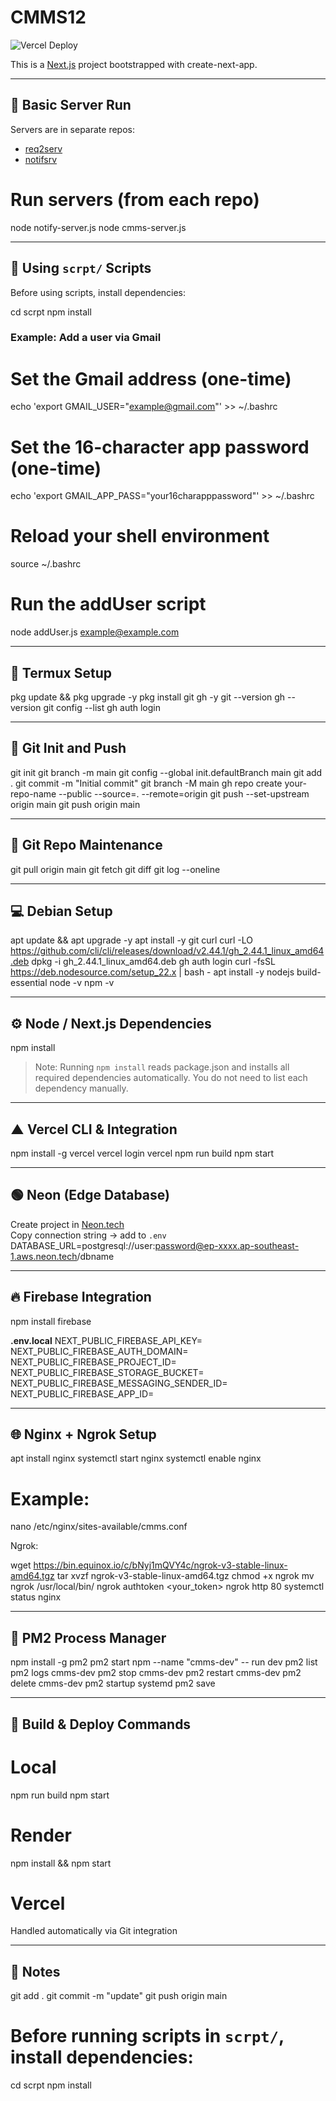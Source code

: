 # CMMS12  
![Vercel Deploy](https://deploy-badge.vercel.app/vercel/cmms12?st)

This is a [Next.js](https://nextjs.org) project bootstrapped with create-next-app.

---

## 🧩 Basic Server Run

Servers are in separate repos:  
- [req2serv](https://github.com/allnovice/req2serv.git)  
- [notifsrv](https://github.com/allnovice/notifsrv.git)  

# Run servers (from each repo)
node notify-server.js
node cmms-server.js

---

## 📂 Using `scrpt/` Scripts

Before using scripts, install dependencies:

cd scrpt
npm install

### Example: Add a user via Gmail

# Set the Gmail address (one-time)
echo 'export GMAIL_USER="example@gmail.com"' >> ~/.bashrc

# Set the 16-character app password (one-time)
echo 'export GMAIL_APP_PASS="your16charapppassword"' >> ~/.bashrc

# Reload your shell environment
source ~/.bashrc

# Run the addUser script
node addUser.js example@example.com

---

## 📱 Termux Setup

pkg update && pkg upgrade -y
pkg install git gh -y
git --version
gh --version
git config --list
gh auth login

---

## 🌿 Git Init and Push

git init
git branch -m main
git config --global init.defaultBranch main
git add .
git commit -m "Initial commit"
git branch -M main
gh repo create your-repo-name --public --source=. --remote=origin
git push --set-upstream origin main
git push origin main

---

## 🔁 Git Repo Maintenance

git pull origin main
git fetch
git diff
git log --oneline

---

## 💻 Debian Setup

apt update && apt upgrade -y
apt install -y git curl
curl -LO https://github.com/cli/cli/releases/download/v2.44.1/gh_2.44.1_linux_amd64.deb
dpkg -i gh_2.44.1_linux_amd64.deb
gh auth login
curl -fsSL https://deb.nodesource.com/setup_22.x | bash -
apt install -y nodejs build-essential
node -v
npm -v

---

## ⚙️ Node / Next.js Dependencies

npm install

> Note: Running `npm install` reads package.json and installs all required dependencies automatically. You do not need to list each dependency manually.

---

## ▲ Vercel CLI & Integration

npm install -g vercel
vercel login
vercel
npm run build
npm start

---

## 🟢 Neon (Edge Database)

Create project in [Neon.tech](https://neon.tech)  
Copy connection string → add to `.env`  
DATABASE_URL=postgresql://user:password@ep-xxxx.ap-southeast-1.aws.neon.tech/dbname

---

## 🔥 Firebase Integration

npm install firebase

**.env.local**
NEXT_PUBLIC_FIREBASE_API_KEY=
NEXT_PUBLIC_FIREBASE_AUTH_DOMAIN=
NEXT_PUBLIC_FIREBASE_PROJECT_ID=
NEXT_PUBLIC_FIREBASE_STORAGE_BUCKET=
NEXT_PUBLIC_FIREBASE_MESSAGING_SENDER_ID=
NEXT_PUBLIC_FIREBASE_APP_ID=

---

## 🌐 Nginx + Ngrok Setup

apt install nginx
systemctl start nginx
systemctl enable nginx
# Example:
nano /etc/nginx/sites-available/cmms.conf

Ngrok:

wget https://bin.equinox.io/c/bNyj1mQVY4c/ngrok-v3-stable-linux-amd64.tgz
tar xvzf ngrok-v3-stable-linux-amd64.tgz
chmod +x ngrok
mv ngrok /usr/local/bin/
ngrok authtoken <your_token>
ngrok http 80
systemctl status nginx

---

## 🧠 PM2 Process Manager

npm install -g pm2
pm2 start npm --name "cmms-dev" -- run dev
pm2 list
pm2 logs cmms-dev
pm2 stop cmms-dev
pm2 restart cmms-dev
pm2 delete cmms-dev
pm2 startup systemd
pm2 save

---

## 🧱 Build & Deploy Commands

# Local
npm run build
npm start

# Render
npm install && npm start

# Vercel
Handled automatically via Git integration

---

## 🧾 Notes

git add .
git commit -m "update"
git push origin main

# Before running scripts in `scrpt/`, install dependencies:
cd scrpt
npm install

